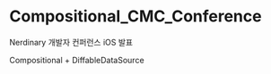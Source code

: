 # Compositional_CMC_Conference

Nerdinary 개발자 컨퍼런스 iOS 발표 <br> 

Compositional + DiffableDataSource <br>
